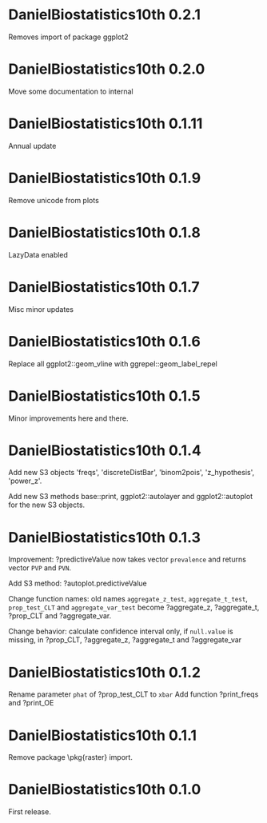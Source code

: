 # DanielBiostatistics10th 0.2.1
Removes import of package ggplot2

# DanielBiostatistics10th 0.2.0
Move some documentation to internal

# DanielBiostatistics10th 0.1.11
Annual update

# DanielBiostatistics10th 0.1.9
Remove unicode from plots

# DanielBiostatistics10th 0.1.8
LazyData enabled

# DanielBiostatistics10th 0.1.7
Misc minor updates

# DanielBiostatistics10th 0.1.6
Replace all ggplot2::geom_vline with ggrepel::geom_label_repel

# DanielBiostatistics10th 0.1.5
Minor improvements here and there.

# DanielBiostatistics10th 0.1.4
Add new S3 objects 'freqs', 'discreteDistBar', 'binom2pois', 'z_hypothesis', 'power_z'.

Add new S3 methods base::print, ggplot2::autolayer and ggplot2::autoplot for the new S3 objects.

# DanielBiostatistics10th 0.1.3
Improvement: ?predictiveValue now takes vector `prevalence` and returns vector `PVP` and `PVN`.  

Add S3 method: ?autoplot.predictiveValue

Change function names: old names `aggregate_z_test`, `aggregate_t_test`, `prop_test_CLT` and `aggregate_var_test` become ?aggregate_z, ?aggregate_t, ?prop_CLT and ?aggregate_var.

Change behavior: calculate confidence interval only, if `null.value` is missing, in ?prop_CLT, ?aggregate_z, ?aggregate_t and ?aggregate_var 

# DanielBiostatistics10th 0.1.2
Rename parameter `phat` of ?prop_test_CLT to `xbar`
Add function ?print_freqs and ?print_OE

# DanielBiostatistics10th 0.1.1
Remove package \pkg{raster} import.

# DanielBiostatistics10th 0.1.0
First release.
